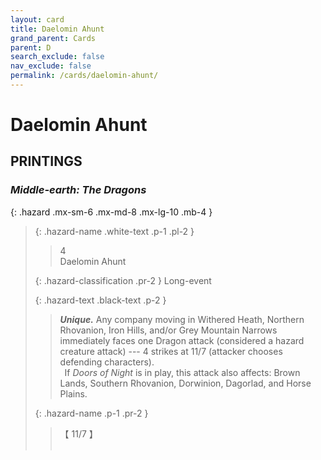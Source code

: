 ```yaml
---
layout: card
title: Daelomin Ahunt
grand_parent: Cards
parent: D
search_exclude: false
nav_exclude: false
permalink: /cards/daelomin-ahunt/
---
```


# Daelomin Ahunt


## PRINTINGS


### _Middle-earth: The Dragons_

{: .hazard .mx-sm-6 .mx-md-8 .mx-lg-10 .mb-4 }
> {: .hazard-name .white-text .p-1 .pl-2 }
> > <div class="hazard-mp">4</div>
> > <div class="card-name">Daelomin Ahunt</div>
>
> {: .hazard-classification .pr-2 }
> Long-event
>
> {: .hazard-text .black-text .p-2 }
> > _**Unique.**_ Any company moving in Withered Heath, Northern Rhovanion, Iron Hills, and/or Grey Mountain Narrows immediately faces one Dragon attack (considered a hazard creature attack) --- 4 strikes at 11/7 (attacker chooses defending characters). <br>&ensp;If _Doors of Night_ is in play, this attack also affects: Brown Lands, Southern Rhovanion, Dorwinion, Dagorlad, and Horse Plains. 
>
> {: .hazard-name .p-1 .pr-2 }
> > <div class="card-shield">【 11/7 】</div>
> > <div class="card-corruption">&nbsp;</div>


